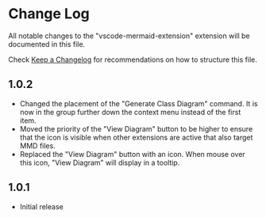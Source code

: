 # Change Log

All notable changes to the "vscode-mermaid-extension" extension will be documented in this file.

Check [Keep a Changelog](http://keepachangelog.com/) for recommendations on how to structure this file.

## 1.0.2
- Changed the placement of the "Generate Class Diagram" command.  It is now in the group further down the context menu instead of the first item.
- Moved the priority of the "View Diagram" button to be higher to ensure that the icon is visible when other extensions are active that also target MMD files.
- Replaced the "View Diagram" button with an icon. When mouse over this icon, "View Diagram" will display in a tooltip.

## 1.0.1
- Initial release